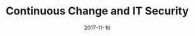 ---
title: "Continuous Change and IT Security"
date: "2017-11-16"
expiryDate: "2017-11-16"

event_start_date: "2017-11-16"
event_end_date: "2017-11-16"
event_start_time: "09:00 AM"
event_end_time: "05:00 PM"
event_location: "Online"
event_link: "https://www.redhat.com/en/events/continuous-change-and-it-security"

event_type: "Webinar"
event_technology: "Multiple"
---